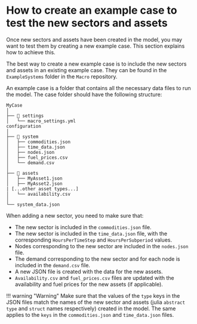 # How to create an example case to test the new sectors and assets

Once new sectors and assets have been created in the model, you may want to test them by creating a new example case. This section explains how to achieve this.

The best way to create a new example case is to include the new sectors and assets in an existing example case. They can be found in the `ExampleSystems` folder in the `Macro` repository.

An example case is a folder that contains all the necessary data files to run the model. The case folder should have the following structure:

```
MyCase
│ 
├── 📁 settings
│   └── macro_settings.yml      
configuration
│ 
├── 📁 system
│   ├── commodities.json 
│   ├── time_data.json
│   ├── nodes.json
│   ├── fuel_prices.csv
│   └── demand.csv
│ 
├── 📁 assets
│   ├── MyAsset1.json
│   ├── MyAsset2.json
| [...other asset types...]
│   └── availability.csv
│ 
└── system_data.json
```

When adding a new sector, you need to make sure that: 
- The new sector is included in the `commodities.json` file.
- The new sector is included in the `time_data.json` file, with the corresponding `HoursPerTimeStep` and `HoursPerSubperiod` values.
- Nodes corresponding to the new sector are included in the `nodes.json` file.
- The demand corresponding to the new sector and for each node is included in the `demand.csv` file.
- A new JSON file is created with the data for the new assets.
- `Availability.csv` and `fuel_prices.csv` files are updated with the availability and fuel prices for the new assets (if applicable).

!!! warning "Warning"
    Make sure that the values of the `type` keys in the JSON files match the names of the new sector and assets (julia `abstract type` and `struct` names respectively) created in the model.
    The same applies to the `keys` in the `commodities.json` and `time_data.json` files.
